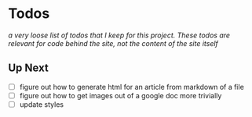 # Todos

_a very loose list of todos that I keep for this project. These todos are relevant for code behind the site, not the content of the site itself_

## Up Next

- [ ] figure out how to generate html for an article from markdown of a file
- [ ] figure out how to get images out of a google doc more trivially
- [ ] update styles
